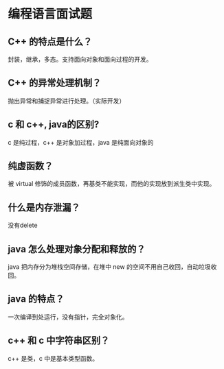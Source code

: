 # 编程语言面试题

## C++ 的特点是什么？

封装，继承，多态。支持面向对象和面向过程的开发。

## C++ 的异常处理机制？

抛出异常和捕捉异常进行处理。（实际开发）

## c 和 c++, java的区别?

c 是纯过程，c++ 是对象加过程，java 是纯面向对象的

## 纯虚函数？

被 virtual 修饰的成员函数，再基类不能实现，而他的实现放到派生类中实现。

## 什么是内存泄漏？

没有delete

## java 怎么处理对象分配和释放的？

java 把内存分为堆栈空间存储，在堆中 new 的空间不用自己收回，自动垃圾收回。

## java 的特点？

一次编译到处运行，没有指针，完全对象化。

## c++ 和 c 中字符串区别？

c++ 是类，c 中是基本类型函数。

